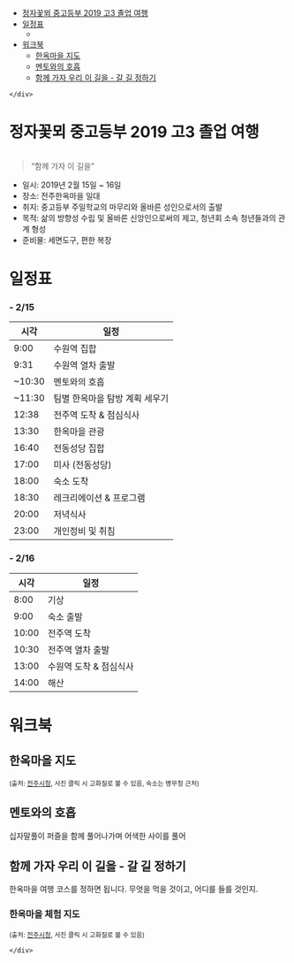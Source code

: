 <!DOCTYPE html>
<html>

<head>
  <meta charset="utf-8">
  <meta name="viewport" content="width=device-width, initial-scale=1.0">
  <title>2019 고3 졸업여행 워크북</title>
  <link rel="stylesheet" href="https://stackedit.io/style.css" />
</head>

<body class="stackedit">
  <div class="stackedit__left">
    <div class="stackedit__toc">
      
<ul>
<li><a href="#정자꽃뫼-중고등부-2019-고3-졸업-여행">정자꽃뫼 중고등부 2019 고3 졸업 여행</a></li>
<li><a href="#일정표">일정표</a>
<ul>
<li></li>
</ul>
</li>
<li><a href="#워크북">워크북</a>
<ul>
<li><a href="#한옥마을-지도">한옥마을 지도</a></li>
<li><a href="#멘토와의-호흡">멘토와의 호흡</a></li>
<li><a href="#함께-가자-우리-이-길을---갈-길-정하기">함께 가자 우리 이 길을 - 갈 길 정하기</a></li>
</ul>
</li>
</ul>

    </div>
  </div>
  <div class="stackedit__right">
    <div class="stackedit__html">
      <h1 id="정자꽃뫼-중고등부-2019-고3-졸업-여행">정자꽃뫼 중고등부 2019 고3 졸업 여행</h1>
<p><img src="http://tour.jeonju.go.kr/images/munhwa/sub/0506_img03.jpg" alt=""></p>
<blockquote>
<p>“함께 가자 이 길을”</p>
</blockquote>
<ul>
<li>일시: 2019년 2월 15일 ~ 16일</li>
<li>장소: 전주한옥마을 일대</li>
<li>취지: 중고등부 주일학교의 마무리와 올바른 성인으로서의 출발</li>
<li>목적: 삶의 방향성 수립 및 올바른 신앙인으로써의 제고, 청년회 소속 청년들과의 관계 형성</li>
<li>준비물: 세면도구, 편한 복장</li>
</ul>
<p><a href=""></a></p>
<h1 id="일정표">일정표</h1>
<h3 id="section">- 2/15</h3>

<table>
<thead>
<tr>
<th>시각</th>
<th>일정</th>
</tr>
</thead>
<tbody>
<tr>
<td>9:00</td>
<td>수원역 집합</td>
</tr>
<tr>
<td>9:31</td>
<td>수원역 열차 출발</td>
</tr>
<tr>
<td>~10:30</td>
<td>멘토와의 호흡</td>
</tr>
<tr>
<td>~11:30</td>
<td>팀별 한옥마을 탐방 계획 세우기</td>
</tr>
<tr>
<td>12:38</td>
<td>전주역 도착 &amp; 점심식사</td>
</tr>
<tr>
<td>13:30</td>
<td>한옥마을 관광</td>
</tr>
<tr>
<td>16:40</td>
<td>전동성당 집합</td>
</tr>
<tr>
<td>17:00</td>
<td>미사 (전동성당)</td>
</tr>
<tr>
<td>18:00</td>
<td>숙소 도착</td>
</tr>
<tr>
<td>18:30</td>
<td>레크리에이션 &amp; 프로그램</td>
</tr>
<tr>
<td>20:00</td>
<td>저녁식사</td>
</tr>
<tr>
<td>23:00</td>
<td>개인정비 및 취침</td>
</tr>
</tbody>
</table><h3 id="section-1">- 2/16</h3>

<table>
<thead>
<tr>
<th>시각</th>
<th>일정</th>
</tr>
</thead>
<tbody>
<tr>
<td>8:00</td>
<td>기상</td>
</tr>
<tr>
<td>9:00</td>
<td>숙소 출발</td>
</tr>
<tr>
<td>10:00</td>
<td>전주역 도착</td>
</tr>
<tr>
<td>10:30</td>
<td>전주역 열차 출발</td>
</tr>
<tr>
<td>13:00</td>
<td>수원역 도착 &amp; 점심식사</td>
</tr>
<tr>
<td>14:00</td>
<td>해산</td>
</tr>
</tbody>
</table><h1 id="워크북">워크북</h1>
<h2 id="한옥마을-지도">한옥마을 지도</h2>
<p><a href="https://www.jeonju.go.kr/images/munhwa/jeonju_hanokMap.pdf"><img src="https://www.jeonju.go.kr/images/munhwa/hanokMap_img.jpg" alt=""></a><br>
<small>(출처: <a href="https://www.jeonju.go.kr/index.9is?contentUid=9be517a76714cdd001689d5857ae17f3">전주시청</a>, 사진 클릭 시 고화질로 볼 수 있음, 숙소는 병무청 근처)</small></p>
<h2 id="멘토와의-호흡">멘토와의 호흡</h2>
<p>십자말풀이 퍼즐을 함께 풀어나가며 어색한 사이를 풀어</p>
<h2 id="함께-가자-우리-이-길을---갈-길-정하기">함께 가자 우리 이 길을 - 갈 길 정하기</h2>
<p>한옥마을 여행 코스를 정하면 됩니다. 무엇을 먹을 것이고, 어디를 들를 것인지.</p>
<h3 id="한옥마을-체험-지도">한옥마을 체험 지도</h3>
<p><a href="https://www.jeonju.go.kr/images/munhwa/expMap.jpg"><img src="https://www.jeonju.go.kr/images/munhwa/expMap.jpg" alt=""></a><br>
<small>(출처: <a href="https://www.jeonju.go.kr/index.9is?contentUid=9be517a76714cdd001689d5a386a18b9">전주시청</a>, 사진 클릭 시 고화질로 볼 수 있음)</small></p>

    </div>
  </div>
</body>

</html>
